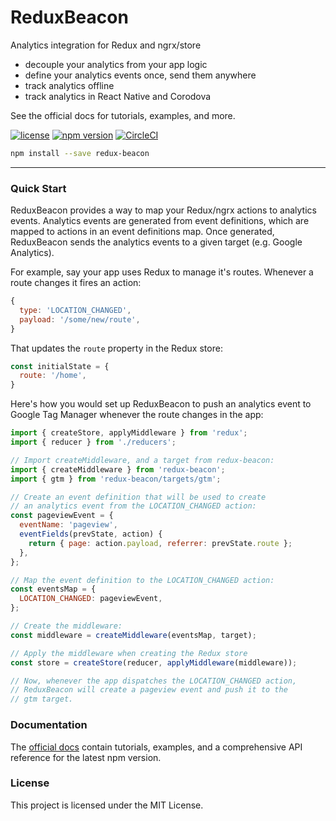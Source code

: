 # ReduxBeacon

Analytics integration for Redux and ngrx/store

 * decouple your analytics from your app logic
 * define your analytics events once, send them anywhere
 * track analytics offline
 * track analytics in React Native and Corodova

<b></b>

See the official docs for tutorials, examples, and more.

<b></b>

[![license](https://img.shields.io/github/license/rangle/redux-beacon.svg)](LICENSE)
[![npm version](https://img.shields.io/npm/v/redux-beacon.svg)](https://www.npmjs.com/package/redux-beacon)
[![CircleCI](https://img.shields.io/circleci/project/github/rangle/redux-beacon.svg)](https://circleci.com/gh/rangle/redux-beacon)

```bash
npm install --save redux-beacon
```
----

### Quick Start

ReduxBeacon provides a way to map your Redux/ngrx actions to analytics
events. Analytics events are generated from event definitions, which
are mapped to actions in an event definitions map. Once generated,
ReduxBeacon sends the analytics events to a given target (e.g. Google
Analytics).

For example, say your app uses Redux to manage it's routes. Whenever a
route changes it fires an action:

```js
{
  type: 'LOCATION_CHANGED',
  payload: '/some/new/route',
}
```

That updates the `route` property in the Redux store:

```js
const initialState = {
  route: '/home',
}
```

Here's how you would set up ReduxBeacon to push an analytics event to
Google Tag Manager whenever the route changes in the app:

```js
import { createStore, applyMiddleware } from 'redux';
import { reducer } from './reducers';

// Import createMiddleware, and a target from redux-beacon:
import { createMiddleware } from 'redux-beacon';
import { gtm } from 'redux-beacon/targets/gtm';

// Create an event definition that will be used to create
// an analytics event from the LOCATION_CHANGED action:
const pageviewEvent = {
  eventName: 'pageview',
  eventFields(prevState, action) {
    return { page: action.payload, referrer: prevState.route };
  },
};

// Map the event definition to the LOCATION_CHANGED action:
const eventsMap = {
  LOCATION_CHANGED: pageviewEvent,
};

// Create the middleware:
const middleware = createMiddleware(eventsMap, target);

// Apply the middleware when creating the Redux store
const store = createStore(reducer, applyMiddleware(middleware));

// Now, whenever the app dispatches the LOCATION_CHANGED action,
// ReduxBeacon will create a pageview event and push it to the
// gtm target.
```

### Documentation
The [official docs](https://rangle.github.io/redux-beacon/) contain
tutorials, examples, and a comprehensive API reference for the latest
npm version.

### License
This project is licensed under the MIT License.
